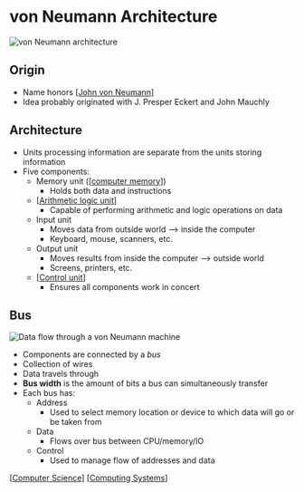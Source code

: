 # von Neumann Architecture

![von Neumann architecture](/assets/second-brain/2020-09-28-12-49-43.png)

## Origin

- Name honors [[John von Neumann]]
- Idea probably originated with J. Presper Eckert and John Mauchly

## Architecture

- Units processing information are separate from the units storing information
- Five components:
  - Memory unit ([[computer memory]])
    - Holds both data and instructions
  - [[Arithmetic logic unit]]
    - Capable of performing arithmetic and logic operations on data
  - Input unit
    - Moves data from outside world --> inside the computer
    - Keyboard, mouse, scanners, etc.
  - Output unit
    - Moves results from inside the computer --> outside world
    - Screens, printers, etc.
  - [[Control unit]]
    - Ensures all components work in concert

## Bus

![Data flow through a von Neumann machine](/assets/second-brain/2020-09-28-13-03-09.png)

- Components are connected by a _bus_
- Collection of wires
- Data travels through
- **Bus width** is the amount of bits a bus can simultaneously transfer
- Each bus has:
  - Address
    - Used to select memory location or device to which data will go or be taken from
  - Data
    - Flows over bus between CPU/memory/IO
  - Control
    - Used to manage flow of addresses and data

[[Computer Science]] [[Computing Systems]]

[//begin]: # "Autogenerated link references for markdown compatibility"
[John von Neumann]: john-von-neumann "John Von Neumann"
[computer memory]: computer-memory "Computer Memory"
[Arithmetic logic unit]: arithmetic-logic-unit "Arithmetic Logic Unit"
[Control unit]: control-unit "Control Unit"
[Computer Science]: computer-science "Computer Science"
[Computing Systems]: computing-systems "Computing Systems"
[//end]: # "Autogenerated link references"